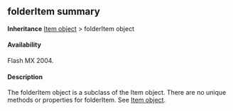 ## folderItem summary

**Inheritance** [Item object](../Item_object/item_summary.md) > folderItem object

#### Availability

Flash MX 2004.

#### Description

The folderItem object is a subclass of the Item object. There are no unique methods or properties for folderItem. See [Item object](../Item_object/item_summary.md).

